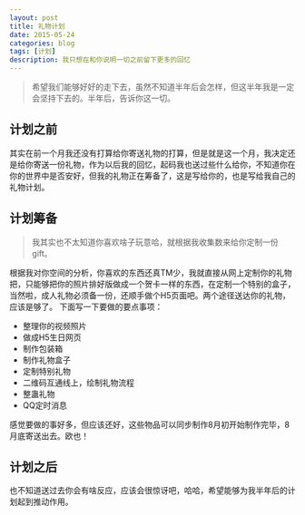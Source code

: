 ```yaml
---
layout: post
title: 礼物计划
date: 2015-05-24
categories: blog
tags: [计划]
description: 我只想在和你说明一切之前留下更多的回忆
---
```


> 希望我们能够好好的走下去，虽然不知道半年后会怎样，但这半年我是一定会坚持下去的。半年后，告诉你这一切。

## 计划之前
其实在前一个月我还没有打算给你寄送礼物的打算，但是就是这一个月，我决定还是给你寄送一份礼物，作为以后我的回忆，起码我也送过些什么给你，不知道你在你的世界中是否安好，但我的礼物正在筹备了，这是写给你的，也是写给我自己的礼物计划。

## 计划筹备
> 我其实也不太知道你喜欢啥子玩意哈，就根据我收集数来给你定制一份gift。

根据我对你空间的分析，你喜欢的东西还真TM少，我就直接从网上定制你的礼物把，只能够把你的照片排好版做成一个贺卡一样的东西，在定制一个特别的盒子，当然啦，成人礼物必须备一份，还顺手做个H5页面吧。两个途径送达你的礼物，应该是够了。
下面写一下要做的要点事项：

* 整理你的视频照片
* 做成H5生日网页
* 制作包装箱
* 制作礼物盒子
* 定制特别礼物
* 二维码互通线上，绘制礼物流程
* 整蛊礼物
* QQ定时消息

感觉要做的事好多，但应该还好，这些物品可以同步制作8月初开始制作完毕，8月底寄送出去。欧也！

## 计划之后
也不知道送过去你会有啥反应，应该会很惊讶吧，哈哈，希望能够为我半年后的计划起到推动作用。
